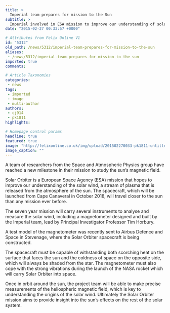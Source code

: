 ```yaml
---
title: >
  Imperial team prepares for mission to the Sun
subtitle: >
  Imperial involved in ESA mission to improve our understanding of solar wind
date: "2015-02-27 00:33:57 +0000"

# Attributes from Felix Online V1
id: "5312"
old_path: /news/5312/imperial-team-prepares-for-mission-to-the-sun
aliases:
 - /news/5312/imperial-team-prepares-for-mission-to-the-sun
imported: true
comments:

# Article Taxonomies
categories:
 - news
tags:
 - imported
 - image
 - multi-author
authors:
 - cj914
 - pk1811
highlights:

# Homepage control params
headline: true
featured: true
image: "http://felixonline.co.uk/img/upload/201502270033-pk1811-untitled.png"
image_caption: ""
---
```


A team of researchers from the Space and Atmospheric Physics group have reached a new milestone in their mission to study the sun’s magnetic field.

Solar Orbiter is a European Space Agency (ESA) mission that hopes to improve our understanding of the solar wind, a stream of plasma that is released from the atmosphere of the sun. The spacecraft, which will be launched from Cape Canaveral in October 2018, will travel closer to the sun than any mission ever before.

The seven year mission will carry several instruments to analyse and measure the solar wind, including a magnetometer designed and built by the Imperial team, lead by Principal Investigator Professor Tim Horbury.

A test model of the magnetometer was recently sent to Airbus Defence and Space in Stevenage, where the Solar Orbiter spacecraft is being constructed.

The spacecraft must be capable of withstanding both scorching heat on the surface that faces the sun and the coldness of space on the opposite side, which will always be shaded from the star. The magnetometer must also cope with the strong vibrations during the launch of the NASA rocket which will carry Solar Orbiter into space.

Once in orbit around the sun, the project team will be able to make precise measurements of the heliospheric magnetic field, which is key to understanding the origins of the solar wind. Ultimately the Solar Orbiter mission aims to provide insight into the sun’s effects on the rest of the solar system.
